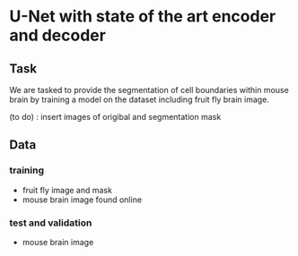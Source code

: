 # U-Net with state of the art encoder and decoder

## Task

We are tasked to provide the segmentation of cell boundaries within mouse brain by training a model on the dataset including fruit fly brain image.

(to do) : insert images of origibal and segmentation mask

## Data


### training 

* fruit fly image and mask
* mouse brain image found online

### test and validation 
* mouse brain image

